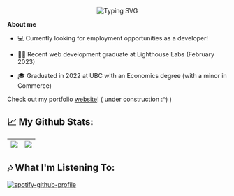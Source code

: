 <p align="center">
<img align="center" src="https://readme-typing-svg.herokuapp.com?font=Helvetica+Neue&weight=500&size=25&duration=2500&pause=250&color=0002fd&center=true&vCenter=true&multiline=true&repeat=false&width=435&height=100&lines=Jimmy+Zhang;Full-Stack+Web+Developer" alt="Typing SVG" />
</p>

**About me**

- 💻 Currently looking for employment opportunities as a developer!

- 👨‍💻 Recent web development graduate at Lighthouse Labs (February 2023)

- 🎓 Graduated in 2022 at UBC with an Economics degree (with a minor in Commerce)

Check out my portfolio [website](www.jimmyzhng.com)! ( under construction :^) )

## 📈 My Github Stats:

| <a><img align="center" src="https://github-readme-stats.vercel.app/api?username=jimmyzhng&show_icons=true&include_all_commits=true&theme=graywhite&hide_border=true"/></a> | <a><img align="center" src="https://github-readme-stats.vercel.app/api/top-langs/?username=jimmyzhng&layout=compact&theme=graywhite&hide_border=true" /></a> |
| -------------------------------------------------------------------------------------------------------------------------------------------------------------------------- | ------------------------------------------------------------------------------------------------------------------------------------------------------------ |

## 🎶 What I'm Listening To:

[![spotify-github-profile](https://spotify-github-profile.vercel.app/api/view?uid=jimmyzhng&cover_image=true&theme=natemoo-re&show_offline=false&background_color=121212&interchange=true&bar_color=53b14f&bar_color_cover=false)](https://spotify-github-profile.vercel.app/api/view?uid=jimmyzhng&redirect=true)
